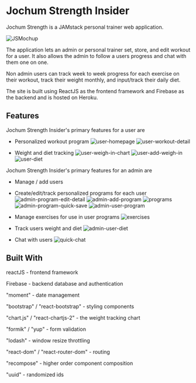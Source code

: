 # Jochum Strength Insider

Jochum Strength is a JAMstack personal trainer web application.

![JSMochup](https://user-images.githubusercontent.com/38054153/94626719-406f3a00-0281-11eb-8933-c3426c842b3e.jpg)

The application lets an admin or personal trainer set, store, and edit workout for a user. It also allows the admin to follow a users progress and chat with them one on one.

Non admin users can track week to week progress for each exercise on their workout, track their weight monthly, and input/track their daily diet.

The site is built using ReactJS as the frontend framework and Firebase as the backend and is hosted on Heroku.

## Features

Jochum Strength Insider's primary features for a user are
*  Personalized workout program
![user-homepage](https://user-images.githubusercontent.com/38054153/94626734-47964800-0281-11eb-96e3-398049d45a32.jpg)
![user-workout-detail](https://user-images.githubusercontent.com/38054153/94626738-4bc26580-0281-11eb-833e-ff69a7cdc816.jpg)

* Weight and diet tracking
![user-weigh-in-chart](https://user-images.githubusercontent.com/38054153/94626737-49f8a200-0281-11eb-9a64-2942b405d787.jpg)
![user-add-weigh-in](https://user-images.githubusercontent.com/38054153/94626729-4533ee00-0281-11eb-8028-bffff50bd8ba.jpg)
![user-diet](https://user-images.githubusercontent.com/38054153/94626732-45cc8480-0281-11eb-9156-ab220314f7ed.jpg)

Jochum Strength Insider's primary features for an admin are
* Manage / add users


* Create/edit/track personalized programs for each user
![admin-program-edit-detail](https://user-images.githubusercontent.com/38054153/94626705-3b11ef80-0281-11eb-8715-50c9d2e4c8ab.jpg)
![admin-add-program](https://user-images.githubusercontent.com/38054153/94626694-3816ff00-0281-11eb-8045-19c4f048cb8b.jpg)
![programs](https://user-images.githubusercontent.com/38054153/94626722-41a06700-0281-11eb-805a-0ff3e6be48c6.jpg)
![admin-program-quick-save](https://user-images.githubusercontent.com/38054153/94626706-3c431c80-0281-11eb-9e70-0ade67999f05.jpg)
![admin-user-program](https://user-images.githubusercontent.com/38054153/94626711-3d744980-0281-11eb-9dca-18869b234f2b.png)

* Manage exercises for use in user programs
![exercises](https://user-images.githubusercontent.com/38054153/94626715-3f3e0d00-0281-11eb-8b2e-1ed196358edb.jpg)

* Track users weight and diet
![admin-user-diet](https://user-images.githubusercontent.com/38054153/94626709-3d744980-0281-11eb-8190-b49baec86c09.jpg)

* Chat with users
![quick-chat](https://user-images.githubusercontent.com/38054153/94626725-42d19400-0281-11eb-957f-bfd8e845b12e.jpg)


## Built With

reactJS - frontend framework

Firebase - backend database and authentication

"moment" - date management

"bootstrap" / "react-bootstrap" - styling components

"chart.js" / "react-chartjs-2" - the weight tracking chart

"formik" / "yup" - form validation

"lodash" - window resize throttling

"react-dom" / "react-router-dom" - routing

"recompose" - higher order component composition

"uuid" - randomized ids 




